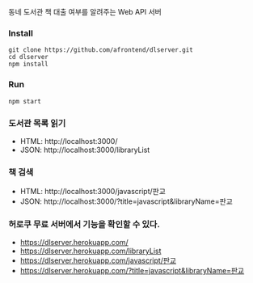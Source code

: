 동네 도서관 책 대출 여부를 알려주는 Web API 서버

### Install

    git clone https://github.com/afrontend/dlserver.git
    cd dlserver
    npm install


### Run

    npm start

### 도서관 목록 읽기

* HTML: http://localhost:3000/
* JSON: http://localhost:3000/libraryList

### 책 검색

* HTML: http://localhost:3000/javascript/판교
* JSON: http://localhost:3000/?title=javascript&libraryName=판교

### 허로쿠 무료 서버에서 기능을 확인할 수 있다.

* https://dlserver.herokuapp.com/
* https://dlserver.herokuapp.com/libraryList
* https://dlserver.herokuapp.com/javascript/판교
* https://dlserver.herokuapp.com/?title=javascript&libraryName=판교


